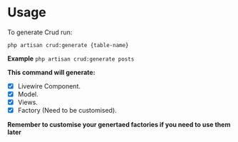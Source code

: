 # Usage

To generate Crud run:

`php artisan crud:generate {table-name}`

**Example**
`php artisan crud:generate posts`

**This command will generate:**
  - [x] Livewire Component.
  - [x] Model.
  - [x] Views.    
  - [x] Factory (Need to be customised).

**Remember to customise your genertaed factories if you need to use them later**
